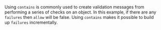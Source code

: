 <!-- markdownlint-disable MD041 -->
Using `contains` is commonly used to create validation messages
from performing a series of checks on an object. In this example, if
there are any `failures` then `allow` will be false. Using `contains`
makes it possible to build up `failures` incrementally.
